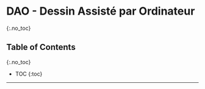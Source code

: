 
# DAO - Dessin Assisté par Ordinateur
{:.no_toc}

## Table of Contents
{:.no_toc}

* TOC
{:toc}

---

